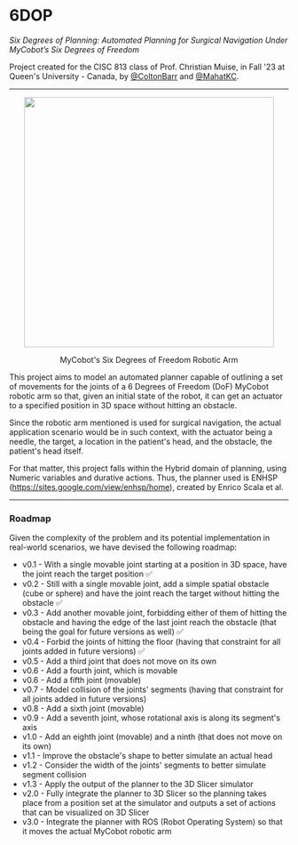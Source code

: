 # 6DOP
_Six Degrees of Planning: Automated Planning for Surgical Navigation Under MyCobot’s Six Degrees of Freedom_

Project created for the CISC 813 class of Prof. Christian Muise, in Fall '23 at Queen's University - Canada, by <a href="https://github.com/ColtonBarr">@ColtonBarr</a> and <a href="https://github.com/MahatKC">@MahatKC</a>.

---

<p align="center">
  <a href="https://shop.elephantrobotics.com/en-ca/products/mycobot-pi-worlds-smallest-and-lightest-six-axis-collaborative-robot"><img src="https://shop.elephantrobotics.com/cdn/shop/products/myCobot280Pi_d059bf49-0c40-402b-ae52-3617c81d2cc7_1000x.png?v=1676893070" align="middle" width="450" ></a>
</p>

<p align="center">
  MyCobot's Six Degrees of Freedom Robotic Arm
</p>

This project aims to model an automated planner capable of outlining a set of movements for the joints of a 6 Degrees of Freedom (DoF) MyCobot robotic arm so that, given an initial state of the robot, it can get an actuator to a specified position in 3D space without hitting an obstacle.

Since the robotic arm mentioned is used for surgical navigation, the actual application scenario would be in such context, with the actuator being a needle, the target, a location in the patient's head, and the obstacle, the patient's head itself.

For that matter, this project falls within the Hybrid domain of planning, using Numeric variables and durative actions. Thus, the planner used is ENHSP (https://sites.google.com/view/enhsp/home), created by Enrico Scala et al.

---

### Roadmap

Given the complexity of the problem and its potential implementation in real-world scenarios, we have devised the following roadmap:

- v0.1 - With a single movable joint starting at a position in 3D space, have the joint reach the target position ✅
- v0.2 - Still with a single movable joint, add a simple spatial obstacle (cube or sphere) and have the joint reach the target without hitting the obstacle ✅
- v0.3 - Add another movable joint, forbidding either of them of hitting the obstacle and having the edge of the last joint reach the obstacle (that being the goal for future versions as well) ✅
- v0.4 - Forbid the joints of hitting the floor (having that constraint for all joints added in future versions) ✅
- v0.5 - Add a third joint that does not move on its own
- v0.6 - Add a fourth joint, which is movable
- v0.6 - Add a fifth joint (movable)
- v0.7 - Model collision of the joints' segments (having that constraint for all joints added in future versions)
- v0.8 - Add a sixth joint (movable)
- v0.9 - Add a seventh joint, whose rotational axis is along its segment's axis
- v1.0 - Add an eighth joint (movable) and a ninth (that does not move on its own)
- v1.1 - Improve the obstacle's shape to better simulate an actual head
- v1.2 - Consider the width of the joints' segments to better simulate segment collision
- v1.3 - Apply the output of the planner to the 3D Slicer simulator
- v2.0 - Fully integrate the planner to 3D Slicer so the planning takes place from a position set at the simulator and outputs a set of actions that can be visualized on 3D Slicer
- v3.0 - Integrate the planner with ROS (Robot Operating System) so that it moves the actual MyCobot robotic arm
